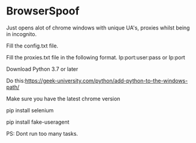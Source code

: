 # BrowserSpoof
Just opens alot of chrome windows with unique UA's, proxies whilst being in incognito.

Fill the config.txt file.

Fill the proxies.txt file in the following format. Ip:port:user:pass or Ip:port

Download Python 3.7 or later

Do this:https://geek-university.com/python/add-python-to-the-windows-path/

Make sure you have the latest chrome version

pip install selenium

pip install fake-useragent

PS: Dont run too many tasks.
